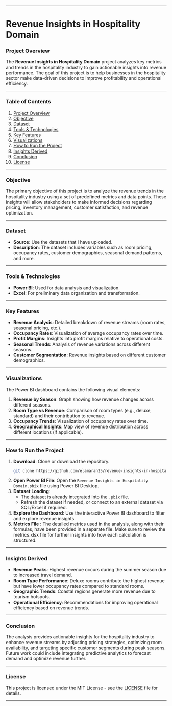 
---

# **Revenue Insights in Hospitality Domain**

### **Project Overview**
The **Revenue Insights in Hospitality Domain** project analyzes key metrics and trends in the hospitality industry to gain actionable insights into revenue performance. The goal of this project is to help businesses in the hospitality sector make data-driven decisions to improve profitability and operational efficiency.

---

### Table of Contents
1. [Project Overview](#project-overview)
2. [Objective](#objective)
3. [Dataset](#dataset)
4. [Tools & Technologies](#tools--technologies)
5. [Key Features](#key-features)
6. [Visualizations](#visualizations)
7. [How to Run the Project](#how-to-run-the-project)
8. [Insights Derived](#insights-derived)
9. [Conclusion](#conclusion)
10. [License](#license)


---

### **Objective**
The primary objective of this project is to analyze the revenue trends in the hospitality industry using a set of predefined metrics and data points. These insights will allow stakeholders to make informed decisions regarding pricing, inventory management, customer satisfaction, and revenue optimization.

---

### **Dataset**
- **Source**: Use the datasets that I have uploaded.
- **Description**: The dataset includes variables such as room pricing, occupancy rates, customer demographics, seasonal demand patterns, and more.

---

### **Tools & Technologies**
- **Power BI**: Used for data analysis and visualization.
- **Excel**: For preliminary data organization and transformation.

---

### **Key Features**
- **Revenue Analysis**: Detailed breakdown of revenue streams (room rates, seasonal pricing, etc.).
- **Occupancy Rates**: Visualization of average occupancy rates over time.
- **Profit Margins**: Insights into profit margins relative to operational costs.
- **Seasonal Trends**: Analysis of revenue variations across different seasons.
- **Customer Segmentation**: Revenue insights based on different customer demographics.

---

### **Visualizations**
The Power BI dashboard contains the following visual elements:
1. **Revenue by Season**: Graph showing how revenue changes across different seasons.
2. **Room Type vs Revenue**: Comparison of room types (e.g., deluxe, standard) and their contribution to revenue.
3. **Occupancy Trends**: Visualization of occupancy rates over time.
4. **Geographical Insights**: Map view of revenue distribution across different locations (if applicable).

---

### **How to Run the Project**
1. **Download**: Clone or download the repository.
   ```bash
   git clone https://github.com/elamaran25/revenue-insights-in-hospitality-domain.git
   ```
2. **Open Power BI File**: 
   Open the `Revenue Insights in Hospitality Domain.pbix` file using Power BI Desktop.
3. **Dataset Loading**:
   - The dataset is already integrated into the `.pbix` file.
   - Refresh the dataset if needed, or connect to an external dataset via SQL/Excel if required.
4. **Explore the Dashboard**:
   Use the interactive Power BI dashboard to filter and explore revenue insights.
5. **Metrics File**           : The detailed metrics used in the analysis, along with their formulas, have been provided in a separate file. Make sure to review the metrics.xlsx file for further insights into how each calculation is structured.

---

### **Insights Derived**
- **Revenue Peaks**: Highest revenue occurs during the summer season due to increased travel demand.
- **Room Type Performance**: Deluxe rooms contribute the highest revenue but have lower occupancy rates compared to standard rooms.
- **Geographic Trends**: Coastal regions generate more revenue due to tourism hotspots.
- **Operational Efficiency**: Recommendations for improving operational efficiency based on revenue trends.

---

### **Conclusion**
The analysis provides actionable insights for the hospitality industry to enhance revenue streams by adjusting pricing strategies, optimizing room availability, and targeting specific customer segments during peak seasons. Future work could include integrating predictive analytics to forecast demand and optimize revenue further.

---

### **License**
This project is licensed under the MIT License - see the [LICENSE](LICENSE) file for details.

---
